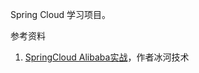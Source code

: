 Spring Cloud 学习项目。

参考资料

1. [SpringCloud Alibaba实战](https://mp.weixin.qq.com/mp/appmsgalbum?action=getalbum&album_id=2337104419664084992)，作者冰河技术
